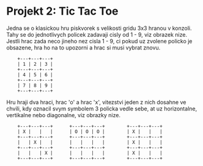 # Projekt 2: Tic Tac Toe
Jedna se o klasickou hru piskvorek s velikosti gridu 3x3 hranou v konzoli.
Tahy se do jednotlivych policek zadavaji cisly od 1 - 9, viz obrazek nize.
Jestli hrac zada neco jineho nez cisla 1 - 9, ci pokud uz zvolene policko
je obsazene, hra ho na to upozorni a hrac si musi vybrat znovu.

        +---+---+---+
        | 1 | 2 | 3 |
        +---+---+---+
        | 4 | 5 | 6 |
        +---+---+---+
        | 7 | 8 | 9 |
        +---+---+---+

Hru hraji dva hraci, hrac 'o' a hrac 'x', vitezstvi jeden z nich dosahne ve
chvili, kdy oznacil svym symbolem 3 policka vedle sebe, at uz horizontalne,
vertikalne nebo diagonalne, viz obrazky nize.

        +---+---+---+      +---+---+---+        +---+---+---+
        | X |   |   |      | O | O | O |        | X |   |   |
        +---+---+---+      +---+---+---+        +---+---+---+
        |   | X |   |      |   |   |   |        | X |   |   |
        +---+---+---+      +---+---+---+        +---+---+---+
        |   |   | X |      |   |   |   |        | X |   |   |
        +---+---+---+      +---+---+---+        +---+---+---+